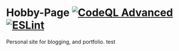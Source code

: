 # Hobby-Page [![CodeQL Advanced](https://github.com/harley-codes/Hobby-Page/actions/workflows/codeql.yml/badge.svg?branch=main)](https://github.com/harley-codes/Hobby-Page/actions/workflows/codeql.yml) [![ESLint](https://github.com/harley-codes/Hobby-Page/actions/workflows/eslint.yml/badge.svg?branch=main)](https://github.com/harley-codes/Hobby-Page/actions/workflows/eslint.yml)

Personal site for blogging, and portfolio.
test
